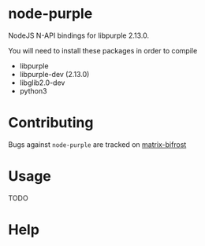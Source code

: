 # node-purple

NodeJS N-API bindings for libpurple 2.13.0.

You will need to install these packages in order to compile

- libpurple
- libpurple-dev (2.13.0)
- libglib2.0-dev
- python3

# Contributing 

Bugs against `node-purple` are tracked on [matrix-bifrost](https://github.com/matrix-org/matrix-bifrost/issues?utf8=%E2%9C%93&q=is%3Aissue+label%3Anode-purple)

# Usage

TODO

# Help
